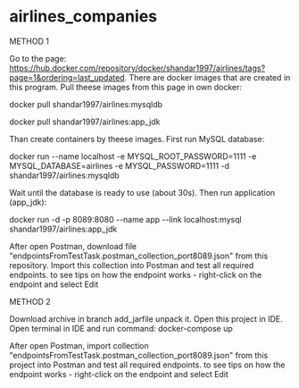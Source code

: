 # airlines_companies

METHOD 1

Go to the page: https://hub.docker.com/repository/docker/shandar1997/airlines/tags?page=1&ordering=last_updated. There are docker images that are created in this program.
Pull theese images from this page in own docker:

  docker pull shandar1997/airlines:mysqldb
  
  docker pull shandar1997/airlines:app_jdk

Than create containers by theese images. First run MySQL database:

  docker run --name localhost -e MYSQL_ROOT_PASSWORD=1111 -e MYSQL_DATABASE=airlines -e MYSQL_PASSWORD=1111 -d shandar1997/airlines:mysqldb
  
Wait until the database is ready to use (about 30s). Then run application (app_jdk):

  docker run -d -p 8089:8080 --name app --link localhost:mysql  shandar1997/airlines:app_jdk

After open Postman, download file "endpointsFromTestTask.postman_collection_port8089.json" from this repository. Import this collection into Postman and test all required endpoints.
to see tips on how the endpoint works - right-click on the endpoint and select Edit

METHOD 2

Download archive in branch add_jarfile unpack it. Open this project in IDE. Open terminal in IDE and run command: docker-compose up

After open Postman, import collection "endpointsFromTestTask.postman_collection_port8089.json" from this project into Postman and test all required endpoints.
to see tips on how the endpoint works - right-click on the endpoint and select Edit
